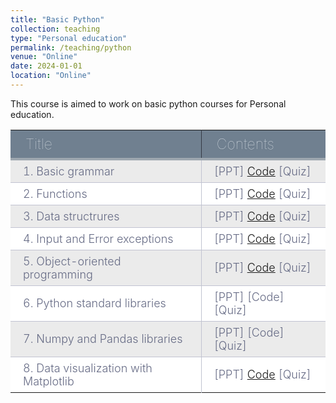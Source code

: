 ```yaml
---
title: "Basic Python"
collection: teaching
type: "Personal education"
permalink: /teaching/python
venue: "Online"
date: 2024-01-01
location: "Online"
---
```


This course is aimed to work on basic python courses for Personal education.

|Title|Contents|
|---------|----------|
|1. Basic grammar|[PPT]   [Code](https://colab.research.google.com/drive/1Rd_tpc8CWIoBp4rFEC6jJPtCDxrIAsun?usp=sharing)   [Quiz]|
|2. Functions|[PPT]   [Code](https://colab.research.google.com/drive/1OYKFa3NTg5BHm6gESJU-T3IytA697NUz?usp=sharing)   [Quiz]|
|3. Data structrures|[PPT]   [Code](https://colab.research.google.com/drive/1l9ZpU-m6WyOPycc5THRr4GMgeRNkMsTU?usp=sharing)   [Quiz]|
|4. Input and Error exceptions|[PPT]   [Code](https://colab.research.google.com/drive/1xh7Omf54uo-bW_SDihUMzsHTGUhf8q5e?usp=sharing)   [Quiz]|
|5. Object-oriented programming|[PPT]   [Code](https://colab.research.google.com/drive/1aQsgklsHvU-jyk21YuPZsBkJLjykZ1ix?usp=sharing)   [Quiz]|
|6. Python standard libraries|[PPT]   [Code]   [Quiz]|
|7. Numpy and Pandas libraries|[PPT]   [Code]   [Quiz]|
|8. Data visualization with Matplotlib|[PPT]   [Code](https://colab.research.google.com/drive/1z4x6w_zaL8BzINtbXsUZtFzVKCQjrYq_?usp=sharing)   [Quiz]|

<style type="text/css">
@import url('https://fonts.googleapis.com/css2?family=Josefin+Sans:wght@500&display=swap');


div.table-title {
  display: block;
  margin: auto;
  max-width: 600px;
  padding:3px;
  width: 100%;
}

.table-title h3 {
   color: #fafafa;
   font-size: 30px;
   font-weight: 400;
   font-style:normal;
   font-family: 'Josefin Sans', sans-serif;
   text-shadow: -1px -1px 1px rgba(0, 0, 0, 0.1);
   text-transform:uppercase;
}


/*** Table Styles **/

.table-fill {
  background: white;
  border-radius:3px;
  border-collapse: collapse;
  height: 100px;
  margin: auto;
  max-width: 600px;
  padding:5px;
  width: 100%;
  box-shadow: 0 5px 10px rgba(0, 0, 0, 0.1);
  animation: float 5s infinite;
}
 
th {
  color:#D5DDE5;;
  background:#708090;
  border-bottom:4px solid #9ea7af;
  border-right: 1px solid #343a45;
  font-size:23px;
  font-weight: 100;
  padding: 8px 24px;
  text-align:left;
  text-shadow: 0 1px 1px rgba(0, 0, 0, 0.1);
  vertical-align:middle;
}

th:first-child {
  border-top-left-radius:3px;
}
 
th:last-child {
  border-top-right-radius:3px;
  border-right:none;
}
  
tr {
  border-top: 1px solid #C1C3D1;
  border-bottom-: 1px solid #C1C3D1;
  color:#666B85;
  font-size:16px;
  font-weight:normal;
}
 
tr:hover td {
  background:#4E5066;
  color:#FFFFFF;
  border-top: 1px solid #22262e;
}
 
tr:first-child {
  border-top:none;
}

tr:last-child {
  border-bottom:none;
}
 
tr:nth-child(odd) td {
  background:#EBEBEB;
}
 
tr:nth-child(odd):hover td {
  background:#4E5066;
}

tr:last-child td:first-child {
  border-bottom-left-radius:3px;
}
 
tr:last-child td:last-child {
  border-bottom-right-radius:3px;
}
 
td {
  background:#FFFFFF;
  padding: 7px 20px;
  text-align:left;
  vertical-align:middle;
  font-weight:300;
  font-size:18px;
  border-right: 1px solid #C1C3D1;
}

td:last-child {
  border-right: 0px;
}

th.text-left {
  text-align: left;
}

th.text-center {
  text-align: center;
}

th.text-right {
  text-align: right;
}

td.text-left {
  text-align: left;
}

td.text-center {
  text-align: center;
}

td.text-right {
  text-align: right;
}
</style>
